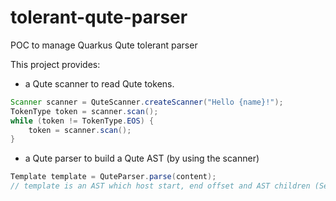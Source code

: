 # tolerant-qute-parser

POC to manage Quarkus Qute tolerant parser

This project provides:

 * a Qute scanner to read Qute tokens.

```java
Scanner scanner = QuteScanner.createScanner("Hello {name}!");
TokenType token = scanner.scan();
while (token != TokenType.EOS) {
	token = scanner.scan();
}
```

  * a Qute parser to build a Qute AST (by using the scanner)
  
```java
Template template = QuteParser.parse(content);
// template is an AST which host start, end offset and AST children (SectionTag, Text, Expression, etc).
```
  